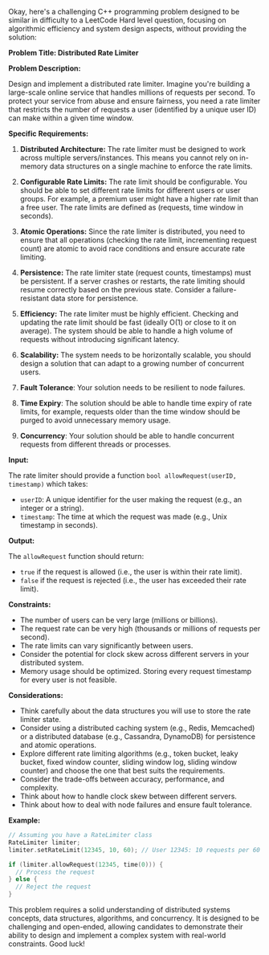 Okay, here's a challenging C++ programming problem designed to be similar in difficulty to a LeetCode Hard level question, focusing on algorithmic efficiency and system design aspects, without providing the solution:

**Problem Title: Distributed Rate Limiter**

**Problem Description:**

Design and implement a distributed rate limiter. Imagine you're building a large-scale online service that handles millions of requests per second. To protect your service from abuse and ensure fairness, you need a rate limiter that restricts the number of requests a user (identified by a unique user ID) can make within a given time window.

**Specific Requirements:**

1.  **Distributed Architecture:**  The rate limiter must be designed to work across multiple servers/instances.  This means you cannot rely on in-memory data structures on a single machine to enforce the rate limits.

2.  **Configurable Rate Limits:** The rate limit should be configurable. You should be able to set different rate limits for different users or user groups. For example, a premium user might have a higher rate limit than a free user.  The rate limits are defined as (requests, time window in seconds).

3.  **Atomic Operations:**  Since the rate limiter is distributed, you need to ensure that all operations (checking the rate limit, incrementing request count) are atomic to avoid race conditions and ensure accurate rate limiting.

4.  **Persistence:**  The rate limiter state (request counts, timestamps) must be persistent.  If a server crashes or restarts, the rate limiting should resume correctly based on the previous state. Consider a failure-resistant data store for persistence.

5.  **Efficiency:**  The rate limiter must be highly efficient. Checking and updating the rate limit should be fast (ideally O(1) or close to it on average). The system should be able to handle a high volume of requests without introducing significant latency.

6.  **Scalability:** The system needs to be horizontally scalable, you should design a solution that can adapt to a growing number of concurrent users.

7.  **Fault Tolerance**: Your solution needs to be resilient to node failures.

8.  **Time Expiry**: The solution should be able to handle time expiry of rate limits, for example, requests older than the time window should be purged to avoid unnecessary memory usage.

9.  **Concurrency**: Your solution should be able to handle concurrent requests from different threads or processes.

**Input:**

The rate limiter should provide a function `bool allowRequest(userID, timestamp)` which takes:

*   `userID`: A unique identifier for the user making the request (e.g., an integer or a string).
*   `timestamp`: The time at which the request was made (e.g., Unix timestamp in seconds).

**Output:**

The `allowRequest` function should return:

*   `true` if the request is allowed (i.e., the user is within their rate limit).
*   `false` if the request is rejected (i.e., the user has exceeded their rate limit).

**Constraints:**

*   The number of users can be very large (millions or billions).
*   The request rate can be very high (thousands or millions of requests per second).
*   The rate limits can vary significantly between users.
*   Consider the potential for clock skew across different servers in your distributed system.
*   Memory usage should be optimized. Storing every request timestamp for every user is not feasible.

**Considerations:**

*   Think carefully about the data structures you will use to store the rate limiter state.
*   Consider using a distributed caching system (e.g., Redis, Memcached) or a distributed database (e.g., Cassandra, DynamoDB) for persistence and atomic operations.
*   Explore different rate limiting algorithms (e.g., token bucket, leaky bucket, fixed window counter, sliding window log, sliding window counter) and choose the one that best suits the requirements.
*   Consider the trade-offs between accuracy, performance, and complexity.
*   Think about how to handle clock skew between different servers.
*   Think about how to deal with node failures and ensure fault tolerance.

**Example:**

```c++
// Assuming you have a RateLimiter class
RateLimiter limiter;
limiter.setRateLimit(12345, 10, 60); // User 12345: 10 requests per 60 seconds

if (limiter.allowRequest(12345, time(0))) {
  // Process the request
} else {
  // Reject the request
}
```

This problem requires a solid understanding of distributed systems concepts, data structures, algorithms, and concurrency. It is designed to be challenging and open-ended, allowing candidates to demonstrate their ability to design and implement a complex system with real-world constraints. Good luck!
